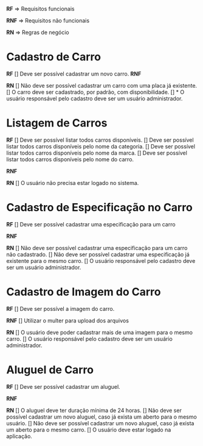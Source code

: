 **RF** => Requisitos funcionais

**RNF** => Requisitos não funcionais

**RN** => Regras de negócio

# Cadastro de Carro

**RF**
[] Deve ser possível cadastrar um novo carro.
**RNF**

**RN**
[] Não deve ser possível cadastrar um carro com uma placa já existente.
[] O carro deve ser cadastrado, por padrão, com disponibilidade.
[] * O usuário responsável pelo cadastro deve ser um usuário administrador.


# Listagem de Carros

**RF**
[] Deve ser possível listar todos carros disponíveis.
[] Deve ser possível listar todos carros disponíveis pelo nome da categoria.
[] Deve ser possível listar todos carros disponíveis pelo nome da marca.
[] Deve ser possível listar todos carros disponíveis pelo nome do carro.

**RNF**

**RN**
[] O usuário não precisa estar logado no sistema.


# Cadastro de Especificação no Carro

**RF**
[] Deve ser possível cadastrar uma especificação para um carro

**RNF**

**RN**
[] Não deve ser possível cadastrar uma especificação para um carro não cadastrado.
[] Não deve ser possível cadastrar uma especificação já existente para o mesmo carro.
[] O usuário responsável pelo cadastro deve ser um usuário administrador.


# Cadastro de Imagem do Carro

**RF**
[] Deve ser possível a imagem do carro.

**RNF**
[] Utilizar o multer para upload dos arquivos

**RN**
[] O usuário deve poder cadastrar mais de uma imagem para o mesmo carro.
[] O usuário responsável pelo cadastro deve ser um usuário administrador.


# Aluguel de Carro

**RF**
[] Deve ser possível cadastrar um aluguel.


**RNF**

**RN**
[] O aluguel deve ter duração mínima de 24 horas.
[] Não deve ser possível cadastrar um novo aluguel, caso já exista um aberto para o mesmo usuário.
[] Não deve ser possível cadastrar um novo aluguel, caso já exista um aberto para o mesmo carro.
[] O usuário deve estar logado na aplicação.